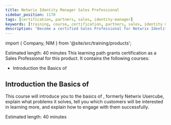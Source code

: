 ```yaml
---
title: Netwrix Identity Manager Sales Professional
sidebar_position: 1170
tags: [certification, partners, sales, identity-manager]
keywords: [training, course, certification, partners, sales, identity manager]
description: "Become a certified Sales Professional for Netwrix Identity Manager"
---
```


import { Company, NIM } from '@site/src/training/products';


Estimated length: 40 minutes
This learning path grants <Company /> certification as a Sales Professional for this product. It contains the following courses:

* Introduction the Basics of <NIM />

## Introduction the Basics of <NIM />

This course will introduce you to the basics of <NIM />, formerly Netwrix Usercube, explain what problems it solves, tell you which customers will be interested in learning more, and explain how to engage with them successfully.

Estimated length: 40 minutes
